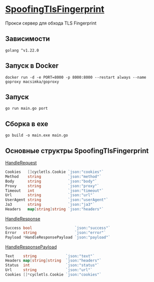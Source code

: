# <a href='https://habr.com/ru/post/596411/'>SpoofingTlsFingerprint</a>

Прокси сервер для обхода TLS Fingerprint

## Зависимости

```
golang ^v1.22.0
```

## Запуск в Docker

```
docker run -d -e PORT=8000 -p 8000:8000 --restart always --name goproxy macsimka/goproxy
```

## Запуск

```
go run main.go port
```

## Сборка в exe

```
go build -o main.exe main.go
```

## Основные структры SpoofingTlsFingerprint

<a href="https://github.com/Skyuzii/SpoofingTlsFingerprint/blob/main/Request/HandleRequest.go">HandleRequest</a>

```GO
Cookies   []cycletls.Cookie `json:"cookies"`
Method    string            `json:"method"`
Body      string            `json:"body"`
Proxy     string            `json:"proxy"`
Timeout   int               `json:"timeout"`
Url       string            `json:"url"`
UserAgent string            `json:"userAgent"`
Ja3       string            `json:"ja3"`
Headers   map[string]string `json:"headers"`
```

<a href="https://github.com/Skyuzii/SpoofingTlsFingerprint/blob/main/Response/HandleResponse.go">HandleResponse</a>

```GO
Success bool                   `json:"success"`
Error   string                 `json:"error"`
Payload *HandleResponsePayload `json:"payload"`
```

<a href="https://github.com/Skyuzii/SpoofingTlsFingerprint/blob/main/Response/HandleResponse.go">HandleResponsePayload</a>

```GO
Text    string             `json:"text"`
Headers map[string]string  `json:"headers"`
Status  int                `json:"status"`
Url     string             `json:"url"`
Cookies []*cycletls.Cookie `json:"cookies"`
```
